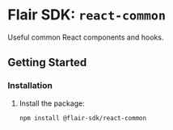 # Flair SDK: `react-common`

Useful common React components and hooks.

## Getting Started

### Installation

1. Install the package:

   ```sh
   npm install @flair-sdk/react-common
   ```

